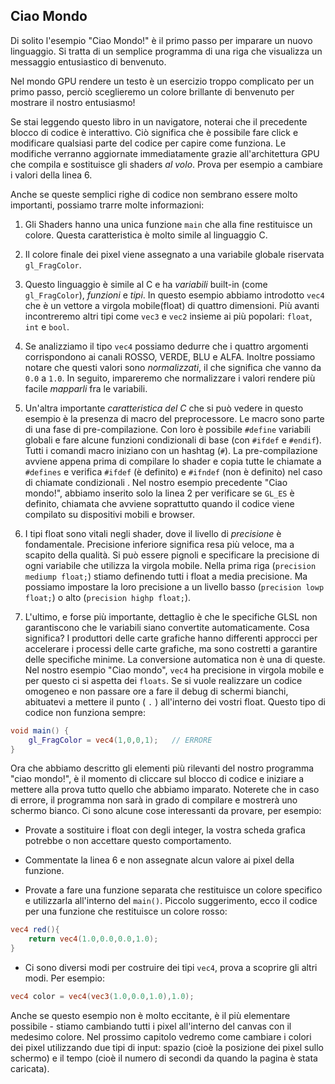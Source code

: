 ## Ciao Mondo

Di solito l'esempio "Ciao Mondo!" è il primo passo per imparare un nuovo linguaggio. Si tratta di un semplice programma di una riga che visualizza un messaggio entusiastico di benvenuto.

Nel mondo GPU rendere un testo è un esercizio troppo complicato per un primo passo, perciò sceglieremo un colore brillante di benvenuto per mostrare il nostro entusiasmo!

<div class="codeAndCanvas" data="hello_world.frag"></div>

Se stai leggendo questo libro in un navigatore, noterai che il precedente blocco di codice è interattivo. Ciò significa che è possibile fare click e modificare qualsiasi parte del codice per capire come funziona. Le modifiche verranno aggiornate immediatamente grazie all'architettura GPU che compila e sostituisce gli shaders *al volo*. Prova per esempio a cambiare i valori della linea 6.

Anche se queste semplici righe di codice non sembrano essere molto importanti, possiamo trarre molte informazioni:

1. Gli Shaders hanno una unica funzione ```main``` che alla fine restituisce un colore. Questa caratteristica è molto simile al linguaggio C.

2. Il colore finale dei pixel viene assegnato a una variabile globale riservata ```gl_FragColor```.

3. Questo linguaggio è simile al C e ha *variabili* built-in (come ```gl_FragColor```), *funzioni* e *tipi*. In questo esempio abbiamo introdotto ```vec4``` che è un vettore a virgola mobile(float) di quattro dimensioni. Più avanti incontreremo altri tipi come ```vec3``` e ```vec2``` insieme ai più popolari: ```float```, ```int``` e ```bool```.

4. Se analizziamo il tipo  ```vec4``` possiamo dedurre che i quattro argomenti corrispondono ai canali ROSSO, VERDE, BLU e ALFA. Inoltre possiamo notare che questi valori sono *normalizzati*, il che significa che vanno da ```0.0``` a ```1.0```. In seguito, impareremo che normalizzare i valori rendere più facile *mapparli* fra le variabili.

5. Un'altra importante *caratteristica del C* che si può vedere in questo esempio è la presenza di macro del preprocessore. Le macro sono parte di una fase di pre-compilazione. Con loro è possibile ```#define``` variabili globali e fare alcune funzioni condizionali di base (con ```#ifdef``` e ```#endif```). Tutti i comandi macro iniziano con un hashtag (```#```). La pre-compilazione avviene appena prima di compilare lo shader e copia tutte le chiamate a ```#defines``` e verifica ```#ifdef``` (è definito) e ```#ifndef``` (non è definito) nel caso di chiamate condizionali . Nel nostro esempio precedente "Ciao mondo!", abbiamo inserito solo la linea 2 per verificare se ```GL_ES``` è definito, chiamata che avviene soprattutto quando il codice viene compilato su dispositivi mobili e browser.

6. I tipi float sono vitali negli shader, dove il livello di *precisione* è fondamentale. Precisione inferiore significa resa più veloce, ma a scapito della qualità. Si può essere pignoli e specificare la precisione di ogni variabile che utilizza la virgola mobile. Nella prima riga (```precision mediump float;```) stiamo definendo tutti i float a media precisione. Ma possiamo impostare la loro precisione a un livello basso (```precision lowp float;```) o alto (```precision highp float;```).

7. L'ultimo, e forse più importante, dettaglio è che le specifiche GLSL non garantiscono che le variabili siano convertite automaticamente. Cosa significa? I produttori delle carte grafiche hanno differenti approcci per accelerare i processi delle carte grafiche, ma sono costretti a garantire delle specifiche minime. La conversione automatica non è una di queste. Nel nostro esempio "Ciao mondo", ```vec4``` ha precisione in virgola mobile e per questo ci si aspetta dei ```floats```. Se si vuole realizzare un codice omogeneo e non passare ore a fare il debug di schermi bianchi, abituatevi a mettere il punto ( ```.``` ) all'interno dei vostri float. Questo tipo di codice non funziona sempre:

```glsl
void main() {
	gl_FragColor = vec4(1,0,0,1);	// ERRORE
}
```

Ora che abbiamo descritto gli elementi più rilevanti del nostro programma "ciao mondo!", è il momento di cliccare sul blocco di codice e iniziare a mettere alla prova tutto quello che abbiamo imparato. Noterete che in caso di errore, il programma non sarà in grado di compilare e mostrerà uno schermo bianco. Ci sono alcune cose interessanti da provare, per esempio:

* Provate a sostituire i float con degli integer, la vostra scheda grafica potrebbe o non accettare questo comportamento.

* Commentate la linea 6 e non assegnate alcun valore ai pixel della funzione.

* Provate a fare una funzione separata che restituisce un colore specifico e utilizzarla all'interno del ```main()```. Piccolo suggerimento, ecco il codice per una funzione che restituisce un colore rosso:

```glsl
vec4 red(){
    return vec4(1.0,0.0,0.0,1.0);
}
```

* Ci sono diversi modi per costruire dei tipi ```vec4```, prova a scoprire gli altri modi. Per esempio:


```glsl
vec4 color = vec4(vec3(1.0,0.0,1.0),1.0);
```

Anche se questo esempio non è molto eccitante, è il più elementare possibile - stiamo cambiando tutti i pixel all'interno del canvas con il medesimo colore. Nel prossimo capitolo vedremo come cambiare i colori dei pixel utilizzando due tipi di input: spazio (cioè la posizione dei pixel sullo schermo) e il tempo (cioè il numero di secondi da quando la pagina è stata caricata).
